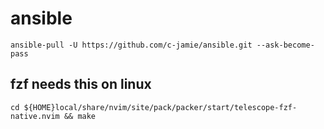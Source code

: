 # ansible

```
ansible-pull -U https://github.com/c-jamie/ansible.git --ask-become-pass
```
## fzf needs this on linux

```
cd ${HOME}local/share/nvim/site/pack/packer/start/telescope-fzf-native.nvim && make 
```